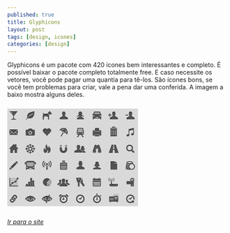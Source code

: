 ```yaml
---
published: true
title: Glyphicons
layout: post
tags: [design, icones]
categories: [design]
---
```

Glyphicons é um pacote com 420 ícones bem interessantes e completo. É possível baixar o pacote completo totalmente free. E caso necessite os vetores, você pode pagar uma quantia para tê-los. São ícones bons, se você tem problemas para criar, vale a pena dar uma conferida. A imagem a baixo mostra alguns deles.

<img class="aligncenter wp-image-272 size-medium" style="margin-top:10px;margin-bottom:10px;" title="glyphicons" src="/public/images/glyphicons.png" alt="Glyphicons preview" width="300" height="224" />

*<a href="http://glyphicons.com/" target="_blank">Ir para o site</a>*
